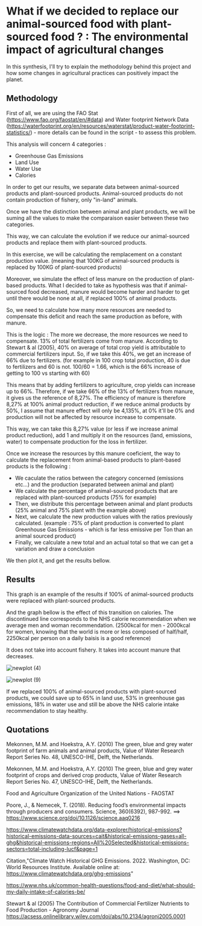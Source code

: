 # What if we decided to replace our animal-sourced food with plant-sourced food ? : The environmental impact of agricultural changes

In this synthesis, I'll try to explain the methodology behind this project and how some changes in agricultural practices can positively impact the planet.

## Methodology

First of all, we are using the FAO Stat (https://www.fao.org/faostat/en/#data) and Water footprint Network Data (https://waterfootprint.org/en/resources/waterstat/product-water-footprint-statistics/) - more details can be found in the script - to assess this problem.

This analysis will concern 4 categories :

- Greenhouse Gas Emissions
- Land Use
- Water Use
- Calories

In order to get our results, we separate data between animal-sourced products and plant-sourced products.
Animal-sourced products do not contain production of fishery, only "in-land" animals.

Once we have the distinction between animal and plant products, we will be suming all the values to make the comparaison easier between these two categories.

This way, we can calculate the evolution if we reduce our animal-sourced products and replace them with plant-sourced products.

In this exercise, we will be calculating the remplacement on a constant production value. (meaning that 100KG of animal-sourced products is replaced by 100KG of plant-sourced products)

Moreover, we simulate the effect of less manure on the production of plant-based products.
What I decided to take as hypothesis was that if animal-sourced food decreased, manure would become harder and harder to get until there would be none at all, if replaced 100% of animal products.

So, we need to calculate how many more resources are needed to compensate this deficit and reach the same production as before, with manure.

This is the logic : The more we decrease, the more resources we need to compensate.
13% of total fertilizers come from manure.
According to Stewart & al (2005), 40% on average of total crop yield is attributable to commercial fertilizers input.
So, if we take this 40%, we get an increase of 66% due to fertilizers. (for example in 100 crop total production, 40 is due to fertilizers and 60 is not. 100/60 = 1.66, which is the 66% increase of getting to 100 vs starting with 60)

This means that by adding fertilizers to agriculture, crop yields can increase up to 66%.
Therefore, if we take 66% of the 13% of fertilizers from manure, it gives us the reference of 8,27%.
The efficiency of manure is therefore 8,27% at 100% animal product reduction, if we reduce animal products by 50%, I assume that manure effect will only be 4,135%, at 0% it'll be 0% and production will not be affected by resource increase to compensate.

This way, we can take this 8,27% value (or less if we increase animal product reduction), add 1 and multiply it on the resources (land, emissions, water) to compensate production for the loss in fertilizer. 

Once we increase the resources by this manure coeficient, the way to calculate the replacement from animal-based products to plant-based products is the following :

- We caculate the ratios between the category concerned (emissions etc...) and the production (separated between animal and plant)
- We calculate the percentage of animal-sourced products that are replaced with plant-sourced products (75% for example)
- Then, we distribute this percentage between animal and plant products (25% animal and 75% plant with the example above)
- Next, we calculate the new production values with the ratios previously calculated. (example : 75% of plant production is converted to plant Greenhouse Gas Emissions - which is far less emissive per Ton than an animal sourced product)
- Finally, we calculate a new total and an actual total so that we can get a variation and draw a conclusion

We then plot it, and get the results bellow.

## Results

This graph is an example of the results if 100% of animal-sourced products were replaced with plant-sourced products.

And the graph bellow is the effect of this transition on calories. The discontinued line corresponds to the NHS calorie recommendation when we average men and woman recommendation. (2500kcal for men - 2000kcal for women, knowing that the world is more or less composed of half/half, 2250kcal per person on a daily baisis is a good reference)

It does not take into account fishery.
It takes into account manure that decreases.

![newplot (4)](https://user-images.githubusercontent.com/117353586/199954203-fa4443f9-16f2-48e5-883f-26e5073bd602.png)

![newplot (9)](https://user-images.githubusercontent.com/117353586/199956152-cae4ea1d-8a5a-47c7-98c7-e43b243d0078.png)

If we replaced 100% of animal-sourced products with plant-sourced products, we could save up to 65% in land use, 53% in greenhouse gas emissions, 18% in water use and still be above the NHS calorie intake recommendation to stay healthy.

## Quotations

Mekonnen, M.M. and Hoekstra, A.Y. (2010) The green, blue and grey water footprint of farm animals and animal products, Value of Water Research Report Series No. 48, UNESCO-IHE, Delft, the Netherlands.

Mekonnen, M.M. and Hoekstra, A.Y. (2010) The green, blue and grey water footprint of crops and derived crop products, Value of Water Research Report Series No. 47, UNESCO-IHE, Delft, the Netherlands.

Food and Agriculture Organization of the United Nations - FAOSTAT

Poore, J., & Nemecek, T. (2018). Reducing food’s environmental impacts through producers and consumers. Science, 360(6392), 987-992. ==> https://www.science.org/doi/10.1126/science.aaq0216

https://www.climatewatchdata.org/data-explorer/historical-emissions?historical-emissions-data-sources=cait&historical-emissions-gases=all-ghg&historical-emissions-regions=All%20Selected&historical-emissions-sectors=total-including-lucf&page=1

Citation,"Climate Watch Historical GHG Emissions. 2022. Washington, DC: World Resources Institute. Available online at: https://www.climatewatchdata.org/ghg-emissions"

https://www.nhs.uk/common-health-questions/food-and-diet/what-should-my-daily-intake-of-calories-be/

Stewart & al (2005) The Contribution of Commercial Fertilizer Nutrients to Food Production - Agronomy Journal
https://acsess.onlinelibrary.wiley.com/doi/abs/10.2134/agronj2005.0001

